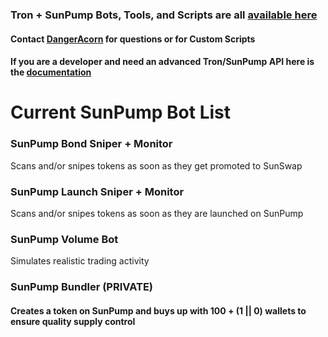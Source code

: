 ### Tron + SunPump Bots, Tools, and Scripts are all [available here](https://t.me/+pE-h-2eMeoRhZDBh)

#### Contact [DangerAcorn](https://t.me/DangerAcorn) for questions or for Custom Scripts

#### If you are a developer and need an advanced Tron/SunPump API here is the [documentation](https://docs.dangeracorn.com)

# Current SunPump Bot List

### SunPump Bond Sniper + Monitor
Scans and/or snipes tokens as soon as they get promoted to SunSwap
</br>
### SunPump Launch Sniper + Monitor
Scans and/or snipes tokens as soon as they are launched on SunPump
</br>
### SunPump Volume Bot
Simulates realistic trading activity
</br>
### SunPump Bundler (PRIVATE)
#### Creates a token on SunPump and buys up with 100 + (1 || 0) wallets to ensure quality supply control
